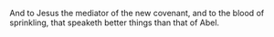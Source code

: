 And to Jesus the mediator of the new covenant, and to the blood of sprinkling, that speaketh better things than that of Abel.
